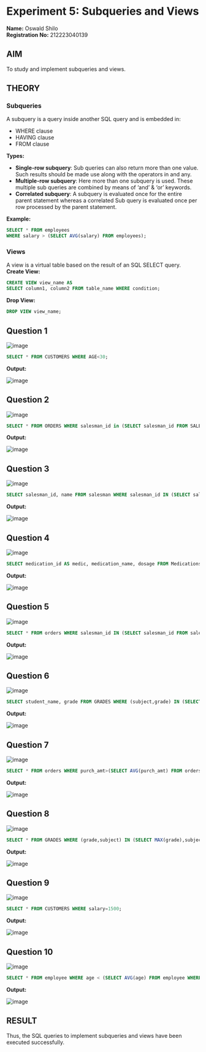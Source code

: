 # Experiment 5: Subqueries and Views


**Name:** Oswald Shilo  
**Registration No:** 212223040139  

## AIM
To study and implement subqueries and views.

## THEORY

### Subqueries
A subquery is a query inside another SQL query and is embedded in:
- WHERE clause
- HAVING clause
- FROM clause

**Types:**
- **Single-row subquery**:
  Sub queries can also return more than one value. Such results should be made use along with the operators in and any.
- **Multiple-row subquery**:
  Here more than one subquery is used. These multiple sub queries are combined by means of ‘and’ & ‘or’ keywords.
- **Correlated subquery**:
  A subquery is evaluated once for the entire parent statement whereas a correlated Sub query is evaluated once per row processed by the parent statement.

**Example:**
```sql
SELECT * FROM employees
WHERE salary > (SELECT AVG(salary) FROM employees);
```
### Views
A view is a virtual table based on the result of an SQL SELECT query.
**Create View:**
```sql
CREATE VIEW view_name AS
SELECT column1, column2 FROM table_name WHERE condition;
```
**Drop View:**
```sql
DROP VIEW view_name;
```

**Question 1**
--
![image](https://github.com/user-attachments/assets/672dff9d-dc0d-47fb-bcf5-3c2b137b00d0)

```sql
SELECT * FROM CUSTOMERS WHERE AGE<30;
```

**Output:**

![image](https://github.com/user-attachments/assets/5561af8b-7549-48ac-8150-144d8c4fcab4)

**Question 2**
---
![image](https://github.com/user-attachments/assets/29aebadf-03f3-4e0e-b6d2-8c9496ff90b2)

```sql
SELECT * FROM ORDERS WHERE salesman_id in (SELECT salesman_id FROM SALESMAN WHERE city='New York');
```

**Output:**

![image](https://github.com/user-attachments/assets/cf1b1c1c-78de-40e1-88ba-02f7e15aee87)

**Question 3**
---
![image](https://github.com/user-attachments/assets/cb7ef18c-e9c6-4cd9-8079-3605a805b3b6)

```sql
SELECT salesman_id, name FROM salesman WHERE salesman_id IN (SELECT salesman_id FROM customer GROUP BY salesman_id HAVING COUNT(customer_id)>1);
```

**Output:**

![image](https://github.com/user-attachments/assets/bac95387-b1d7-45fb-9b3b-79b7eeb0a8de)

**Question 4**
---
![image](https://github.com/user-attachments/assets/1ae021bf-80fc-45ca-bd75-ae8129811048)

```sql
SELECT medication_id AS medic, medication_name, dosage FROM Medications WHERE dosage=(SELECT MAX(dosage) FROM Medications);
```

**Output:**

![image](https://github.com/user-attachments/assets/c7eb764f-6434-4b13-9941-ec3299991ca5)

**Question 5**
---
![image](https://github.com/user-attachments/assets/be29cded-1017-4c97-8ddf-b81bcba7ed8b)

```sql
SELECT * FROM orders WHERE salesman_id IN (SELECT salesman_id FROM salesman WHERE city='London');
```

**Output:**

![image](https://github.com/user-attachments/assets/b22a69a7-7633-4244-af07-a1994afb9562)

**Question 6**
---
![image](https://github.com/user-attachments/assets/d8eef286-4857-4085-a8e0-ef8d3f3fc2bc)

```sql
SELECT student_name, grade FROM GRADES WHERE (subject,grade) IN (SELECT subject,MIN(grade) FROM GRADES GROUP BY subject);
```

**Output:**

![image](https://github.com/user-attachments/assets/9b719dcc-9a86-416a-902c-e323bf86aae4)

**Question 7**
---
![image](https://github.com/user-attachments/assets/e1361fcd-0a51-46c7-a0c5-2721c806589b)

```sql
SELECT * FROM orders WHERE purch_amt>(SELECT AVG(purch_amt) FROM orders WHERE ord_date='2012-10-10');
```

**Output:**

![image](https://github.com/user-attachments/assets/07af850b-32fc-4704-a00d-9d9a54bc5ac5)

**Question 8**
---
![image](https://github.com/user-attachments/assets/9931e3e2-72a8-4060-9f0e-97769a4bda05)

```sql
SELECT * FROM GRADES WHERE (grade,subject) IN (SELECT MAX(grade),subject FROM GRADES GROUP BY subject);
```

**Output:**

![image](https://github.com/user-attachments/assets/a027b446-c9a4-4f31-b977-23be5ef4f89b)

**Question 9**
---
![image](https://github.com/user-attachments/assets/5f66c0b6-4de7-461e-91a5-624ba93c8ca2)

```sql
SELECT * FROM CUSTOMERS WHERE salary=1500;
```

**Output:**

![image](https://github.com/user-attachments/assets/eb3d9271-6f99-4360-b37f-d6e5e31d0cc4)

**Question 10**
---
![image](https://github.com/user-attachments/assets/5ee45e22-2439-4af0-99fd-0ab4bf1c0ca8)

```sql
SELECT * FROM employee WHERE age < (SELECT AVG(age) FROM employee WHERE income > 250000);
```

**Output:**

![image](https://github.com/user-attachments/assets/6d33da4d-0a37-4af4-bdc7-ab6740c4f3c0)

## RESULT
Thus, the SQL queries to implement subqueries and views have been executed successfully.
